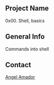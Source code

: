 ## Project Name
0x00. Shell, basics

## General Info
Commands into shell

## Contact

[Angel Amador](mailto:2542@holbertonschool.com)

